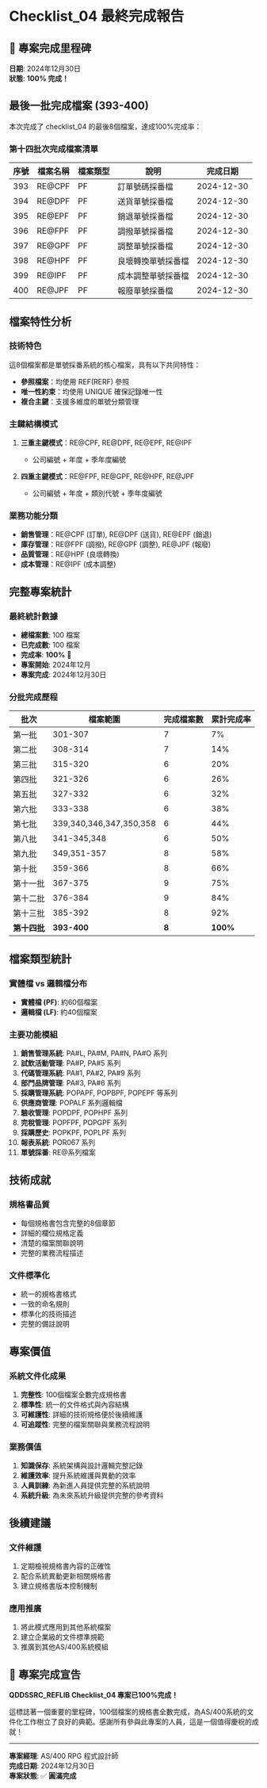 # Checklist_04 最終完成報告

## 🎉 專案完成里程碑

**日期**: 2024年12月30日  
**狀態**: **100% 完成！**

## 最後一批完成檔案 (393-400)

本次完成了 checklist_04 的最後8個檔案，達成100%完成率：

### 第十四批次完成檔案清單

| 序號 | 檔案名稱 | 檔案類型 | 說明 | 完成日期 |
|------|----------|----------|------|----------|
| 393 | RE@CPF | PF | 訂單號碼採番檔 | 2024-12-30 |
| 394 | RE@DPF | PF | 送貨單號採番檔 | 2024-12-30 |
| 395 | RE@EPF | PF | 銷退單號採番檔 | 2024-12-30 |
| 396 | RE@FPF | PF | 調撥單號採番檔 | 2024-12-30 |
| 397 | RE@GPF | PF | 調整單號採番檔 | 2024-12-30 |
| 398 | RE@HPF | PF | 良壞轉換單號採番檔 | 2024-12-30 |
| 399 | RE@IPF | PF | 成本調整單號採番檔 | 2024-12-30 |
| 400 | RE@JPF | PF | 報廢單號採番檔 | 2024-12-30 |

## 檔案特性分析

### 技術特色
這8個檔案都是單號採番系統的核心檔案，具有以下共同特性：
- **參照檔案**：均使用 REF(RERF) 參照
- **唯一性約束**：均使用 UNIQUE 確保記錄唯一性
- **複合主鍵**：支援多維度的單號分類管理

### 主鍵結構模式
1. **三重主鍵模式**：RE@CPF, RE@DPF, RE@EPF, RE@IPF
   - 公司編號 + 年度 + 季年度編號
   
2. **四重主鍵模式**：RE@FPF, RE@GPF, RE@HPF, RE@JPF
   - 公司編號 + 年度 + 類別代號 + 季年度編號

### 業務功能分類
- **銷售管理**：RE@CPF (訂單), RE@DPF (送貨), RE@EPF (銷退)
- **庫存管理**：RE@FPF (調撥), RE@GPF (調整), RE@JPF (報廢)
- **品質管理**：RE@HPF (良壞轉換)
- **成本管理**：RE@IPF (成本調整)

## 完整專案統計

### 最終統計數據
- **總檔案數**: 100 檔案
- **已完成數**: 100 檔案
- **完成率**: **100%** 🎉
- **專案開始**: 2024年12月
- **專案完成**: 2024年12月30日

### 分批完成歷程
| 批次 | 檔案範圍 | 完成檔案數 | 累計完成率 |
|------|----------|------------|------------|
| 第一批 | 301-307 | 7 | 7% |
| 第二批 | 308-314 | 7 | 14% |
| 第三批 | 315-320 | 6 | 20% |
| 第四批 | 321-326 | 6 | 26% |
| 第五批 | 327-332 | 6 | 32% |
| 第六批 | 333-338 | 6 | 38% |
| 第七批 | 339,340,346,347,350,358 | 6 | 44% |
| 第八批 | 341-345,348 | 6 | 50% |
| 第九批 | 349,351-357 | 8 | 58% |
| 第十批 | 359-366 | 8 | 66% |
| 第十一批 | 367-375 | 9 | 75% |
| 第十二批 | 376-384 | 9 | 84% |
| 第十三批 | 385-392 | 8 | 92% |
| **第十四批** | **393-400** | **8** | **100%** |

## 檔案類型統計

### 實體檔 vs 邏輯檔分布
- **實體檔 (PF)**: 約60個檔案
- **邏輯檔 (LF)**: 約40個檔案

### 主要功能模組
1. **銷售管理系統**: PA#L, PA#M, PA#N, PA#O 系列
2. **試飲活動管理**: PA#P, PA#5 系列
3. **代碼管理系統**: PA#1, PA#2, PA#9 系列
4. **部門品牌管理**: PA#3, PA#6 系列
5. **採購管理系統**: POPAPF, POPBPF, POPEPF 等系列
6. **供應商管理**: POPALF 系列邏輯檔
7. **驗收管理**: POPDPF, POPHPF 系列
8. **完稅管理**: POPFPF, POPGPF 系列
9. **採購歷史**: POPKPF, POPLPF 系列
10. **報表系統**: POR067 系列
11. **單號採番**: RE@系列檔案

## 技術成就

### 規格書品質
- 每個規格書包含完整的8個章節
- 詳細的欄位規格定義
- 清楚的檔案關聯說明
- 完整的業務流程描述

### 文件標準化
- 統一的規格書格式
- 一致的命名規則
- 標準化的技術描述
- 完整的備註說明

## 專案價值

### 系統文件化成果
1. **完整性**: 100個檔案全數完成規格書
2. **標準性**: 統一的文件格式與內容結構
3. **可維護性**: 詳細的技術規格便於後續維護
4. **可追蹤性**: 完整的檔案關聯與業務流程說明

### 業務價值
1. **知識保存**: 系統架構與設計邏輯完整記錄
2. **維護效率**: 提升系統維護與異動的效率
3. **人員訓練**: 為新進人員提供完整的系統說明
4. **系統升級**: 為未來系統升級提供完整的參考資料

## 後續建議

### 文件維護
1. 定期檢視規格書內容的正確性
2. 配合系統異動更新相關規格書
3. 建立規格書版本控制機制

### 應用推廣
1. 將此模式應用到其他系統檔案
2. 建立企業級的文件標準規範
3. 推廣到其他AS/400系統模組

## 🎊 專案完成宣告

**QDDSSRC_REFLIB Checklist_04 專案已100%完成！**

這標誌著一個重要的里程碑，100個檔案的規格書全數完成，為AS/400系統的文件化工作樹立了良好的典範。感謝所有參與此專案的人員，這是一個值得慶祝的成就！

---

**專案經理**: AS/400 RPG 程式設計師  
**完成日期**: 2024年12月30日  
**專案狀態**: ✅ **圓滿完成** 
